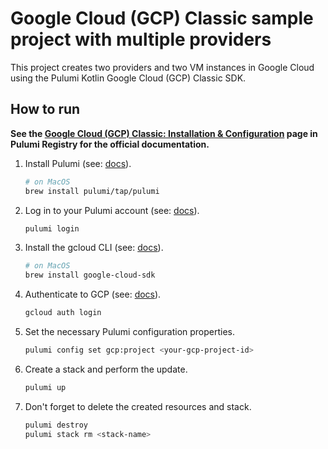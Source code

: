 # Google Cloud (GCP) Classic sample project with multiple providers

This project creates two providers and two VM instances in Google Cloud using the Pulumi Kotlin Google Cloud (GCP)
Classic SDK.

## How to run

**See the
[Google Cloud (GCP) Classic: Installation & Configuration](https://www.pulumi.com/registry/packages/gcp/installation-configuration/)
page in Pulumi Registry for the official documentation.**

1. Install Pulumi (see: [docs](https://www.pulumi.com/docs/install/)).

   ```bash
   # on MacOS
   brew install pulumi/tap/pulumi
   ```

2. Log in to your Pulumi account (see: [docs](https://www.pulumi.com/docs/cli/commands/pulumi_login/)).

   ```bash
   pulumi login
   ```

3. Install the gcloud CLI (see: [docs](https://cloud.google.com/sdk/docs/install)).

   ```bash
   # on MacOS
   brew install google-cloud-sdk
   ```

4. Authenticate to GCP
   (see: [docs](https://www.pulumi.com/registry/packages/gcp/installation-configuration/#credentials)).

   ```bash
   gcloud auth login
   ```

5. Set the necessary Pulumi configuration properties.

   ```bash
   pulumi config set gcp:project <your-gcp-project-id>
   ```
   
6. Create a stack and perform the update.

   ```bash
   pulumi up
   ```

7. Don't forget to delete the created resources and stack.

   ```bash
   pulumi destroy
   pulumi stack rm <stack-name>
   ```
